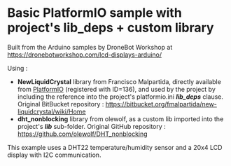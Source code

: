# Basic PlatformIO sample with project's lib_deps + custom library

Built from the Arduino samples by DroneBot Workshop at <https://dronebotworkshop.com/lcd-displays-arduino/>

Using :

- **NewLiquidCrystal** library from Francisco Malpartida, directly available from [PlatformIO](<https://platformio.org>) (registered with ID=136), and used by the project by including the reference into the project's platformio.ini ***lib_deps*** clause. Original BitBucket repository : <https://bitbucket.org/fmalpartida/new-liquidcrystal/wiki/Home>
- **dht_nonblocking** library from olewolf, as a custom lib imported into the project's ***lib*** sub-folder. Original GitHub repository : <https://github.com/olewolf/DHT_nonblocking>

This example uses a DHT22 temperature/humidity sensor and a 20x4 LCD display with I2C communication.
